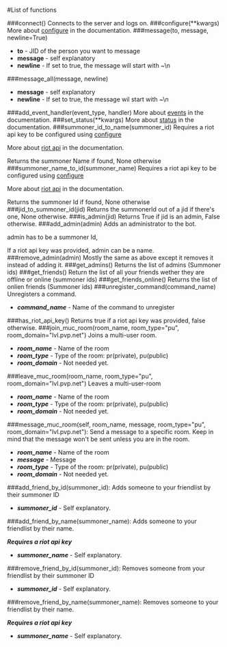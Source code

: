 #List of functions

###connect()
Connects to the server and logs on.
###configure(**kwargs)
More about [configure](doc/configure.md) in the documentation.
###message(to, message, newline=True)
* **to** - JID of the person you want to message
* **message** - self explanatory
* **newline** - If set to true, the message will start with ~\n

###message_all(message, newline)
* **message** - self explanatory
* **newline** - If set to true, the message wil start with ~\n

###add_event_handler(event_type, handler)
More about [events](doc/events.md) in the documentation.
###set_status(**kwargs)
More about [status](doc/status.md) in the documentation.
###summoner_id_to_name(summoner_id)
Requires a riot api key to be configured using [configure](doc/configure)

More about [riot api](doc/riotapi.md) in the documentation.

Returns the summoner Name if found, None otherwise
###summoner_name_to_id(summoner_name)
Requires a riot api key to be configured using [configure](doc/configure)

More about [riot api](doc/riotapi.md) in the documentation.

Returns the summoner Id if found, None otherwise
###jid_to_summoner_id(jid)
Returns the summonerId out of a jid if there's one, None otherwise.
###is_admin(jid)
Returns True if jid is an admin, False otherwise.
###add_admin(admin)
Adds an administrator to the bot.

admin has to be a summoner Id,

If a riot api key was provided, admin can be a name.
###remove_admin(admin)
Mostly the same as above except it removes it instead of adding it.
###get_admins()
Returns the list of admins (Summoner ids)
###get_friends()
Return the list of all your friends wether they are offline or online (summoner ids)
###get_friends_online()
Returns the list of onlien friends (Summoner ids)
###unregister_command(command_name)
Unregisters a command.

* ***command_name*** - Name of the command to unregister

###has_riot_api_key()
Returns true if a riot api key was provided, false otherwise.
###join_muc_room(room_name, room_type="pu", room_domain="lvl.pvp.net")
Joins a multi-user room.

* ***room_name*** - Name of the room
* ***room_type*** - Type of the room: pr(private), pu(public)
* ***room_domain*** - Not needed yet.

###leave_muc_room(room_name, room_type="pu", room_domain="lvl.pvp.net")
Leaves a multi-user-room

* ***room_name*** - Name of the room
* ***room_type*** - Type of the room: pr(private), pu(public)
* ***room_domain*** - Not needed yet.

###message_muc_room(self, room_name, message, room_type="pu", room_domain="lvl.pvp.net"):
Send a message to a specific room. Keep in mind that the message won't be sent unless you are in the room.

* ***room_name*** - Name of the room
* ***message*** - Message
* ***room_type*** - Type of the room: pr(private), pu(public)
* ***room_domain*** - Not needed yet.

###add_friend_by_id(summoner_id):
Adds someone to your friendlist by their summoner ID

* ***summoner_id*** - Self explanatory.

###add_friend_by_name(summoner_name):
Adds someone to your friendlist by their name.

***Requires a riot api key***

* ***summoner_name*** - Self explanatory.

###remove_friend_by_id(summoner_id):
Removes someone from your friendlist by their summoner ID

* ***summoner_id*** - Self explanatory.

###remove_friend_by_name(summoner_name):
Removes someone to your friendlist by their name.

***Requires a riot api key***

* ***summoner_name*** - Self explanatory.

        